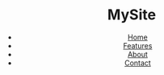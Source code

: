 <!DOCTYPE html>
<html lang="en">
<head>
  <meta charset="UTF-8" />
  <meta name="viewport" content="width=device-width, initial-scale=1.0" />
  <title>Modern Website</title>
  <link rel="stylesheet" href="styles.css" />
  <link href="https://fonts.googleapis.com/css2?family=Inter:wght@400;600&display=swap" rel="stylesheet">
</head>
<body>
  <header class="navbar">
    <div class="container">
      <h1 class="logo">MySite</h1>
      <nav>
        <ul class="nav-links">
          <li><a href="#">Home</a></li>
          <li><a href="#">Features</a></li>
          <li><a href="#">About</a></li>
          <li><a href="#">Contact</a></li>
        </ul>
      </nav>
    </div>
